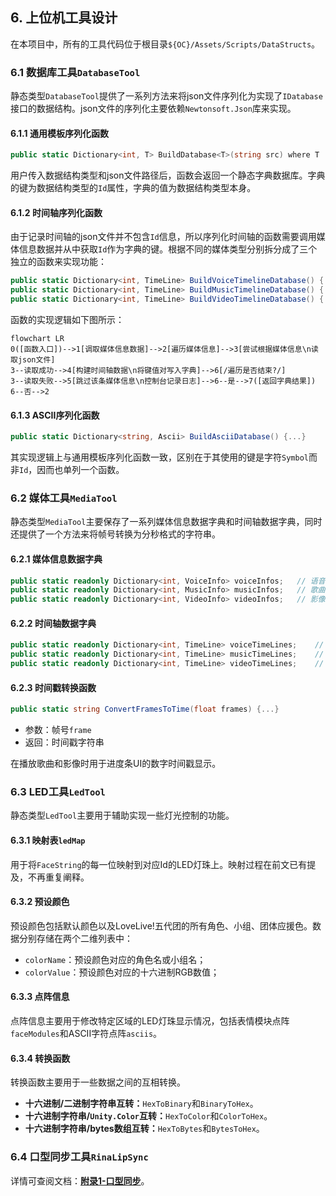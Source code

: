 ## 6. 上位机工具设计

在本项目中，所有的工具代码位于根目录`${OC}/Assets/Scripts/DataStructs`。

### 6.1 数据库工具`DatabaseTool`

静态类型`DatabaseTool`提供了一系列方法来将json文件序列化为实现了`IDatabase`接口的数据结构。json文件的序列化主要依赖`Newtonsoft.Json`库来实现。

#### 6.1.1 通用模板序列化函数

```c#
public static Dictionary<int, T> BuildDatabase<T>(string src) where T : IDatabase {...}
```

用户传入数据结构类型和json文件路径后，函数会返回一个静态字典数据库。字典的键为数据结构类型的`Id`属性，字典的值为数据结构类型本身。

#### 6.1.2 时间轴序列化函数

由于记录时间轴的json文件并不包含`Id`信息，所以序列化时间轴的函数需要调用媒体信息数据并从中获取`Id`作为字典的键。根据不同的媒体类型分别拆分成了三个独立的函数来实现功能：

```c#
public static Dictionary<int, TimeLine> BuildVoiceTimelineDatabase() {...}
public static Dictionary<int, TimeLine> BuildMusicTimelineDatabase() {...}
public static Dictionary<int, TimeLine> BuildVideoTimelineDatabase() {...}
```

函数的实现逻辑如下图所示：

```mermaid
flowchart LR
0([函数入口])-->1[调取媒体信息数据]-->2[遍历媒体信息]-->3[尝试根据媒体信息\n读取json文件]
3--读取成功-->4[构建时间轴数据\n将键值对写入字典]-->6[/遍历是否结束?/]
3--读取失败-->5[跳过该条媒体信息\n控制台记录日志]-->6--是-->7([返回字典结果])
6--否-->2
```

#### 6.1.3 ASCII序列化函数

```c#
public static Dictionary<string, Ascii> BuildAsciiDatabase() {...}
```

其实现逻辑上与通用模板序列化函数一致，区别在于其使用的键是字符`Symbol`而非`Id`，因而也单列一个函数。

### 6.2 媒体工具`MediaTool`

静态类型`MediaTool`主要保存了一系列媒体信息数据字典和时间轴数据字典，同时还提供了一个方法来将帧号转换为分秒格式的字符串。

#### 6.2.1 媒体信息数据字典

```c#
public static readonly Dictionary<int, VoiceInfo> voiceInfos;	// 语音信息
public static readonly Dictionary<int, MusicInfo> musicInfos;	// 歌曲信息
public static readonly Dictionary<int, VideoInfo> videoInfos;	// 影像信息
```

#### 6.2.2 时间轴数据字典

```c#
public static readonly Dictionary<int, TimeLine> voiceTimeLines;	// 语音时间轴
public static readonly Dictionary<int, TimeLine> musicTimeLines;	// 歌曲时间轴
public static readonly Dictionary<int, TimeLine> videoTimeLines;	// 影像时间轴
```

#### 6.2.3 时间戳转换函数

```c#
public static string ConvertFramesToTime(float frames) {...}
```

- 参数：帧号`frame`
- 返回：时间戳字符串

在播放歌曲和影像时用于进度条UI的数字时间戳显示。

### 6.3 LED工具`LedTool`

静态类型`LedTool`主要用于辅助实现一些灯光控制的功能。

#### 6.3.1 映射表`ledMap`

用于将`FaceString`的每一位映射到对应Id的LED灯珠上。映射过程在前文已有提及，不再重复阐释。

#### 6.3.2 预设颜色

预设颜色包括默认颜色以及LoveLive!五代团的所有角色、小组、团体应援色。数据分别存储在两个二维列表中：

- `colorName`：预设颜色对应的角色名或小组名；
- `colorValue`：预设颜色对应的十六进制RGB数值；

#### 6.3.3 点阵信息

点阵信息主要用于修改特定区域的LED灯珠显示情况，包括表情模块点阵`faceModules`和ASCII字符点阵`asciis`。

#### 6.3.4 转换函数

转换函数主要用于一些数据之间的互相转换。

- **十六进制/二进制字符串互转：**`HexToBinary`和`BinaryToHex`。
- **十六进制字符串/`Unity.Color`互转：**`HexToColor`和`ColorToHex`。
- **十六进制字符串/bytes数组互转：**`HexToBytes`和`BytesToHex`。

### 6.4 口型同步工具`RinaLipSync`

详情可查阅文档：**[附录1-口型同步](./附录1-口型同步.md)**。